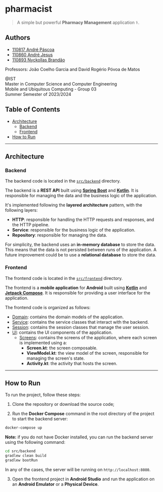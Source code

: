 # pharmacist

> A simple but powerful **Pharmacy Management** application ⚕️.

## Authors

- [110817 André Páscoa](https://github.com/devandrepascoa)
- [110860 André Jesus](https://github.com/andre-j3sus)
- [110893 Nyckollas Brandão](https://github.com/Nyckoka)

Professors: João Coelho Garcia and David Rogério Póvoa de Matos

@IST<br>
Master in Computer Science and Computer Engineering<br>
Mobile and Ubiquitous Computing - Group 03<br>
Summer Semester of 2023/2024

## Table of Contents

- [Architecture](#architecture-)
    - [Backend](#backend)
    - [Frontend](#frontend)
- [How to Run](#how-to-run)

---

## Architecture

### Backend

The backend code is located in the [`src/backend`](./src/backend) directory.

The backend is a **REST API** built using **[Spring Boot](https://spring.io/projects/spring-boot)**
and **[Kotlin](https://kotlinlang.org/)**. It is responsible for managing the data and the business
logic of the application.

It's implemented following the **layered architecture** pattern, with the following layers:

- **HTTP**: responsible for handling the HTTP requests and responses, and the HTTP pipeline.
- **Service**: responsible for the business logic of the application.
- **Repository**: responsible for managing the data.

For simplicity, the backend uses an **in-memory database** to store the data. This means that the
data is not persisted
between runs of the application. A future improvement could be to use a **relational database** to
store the data.

### Frontend

The frontend code is located in the [`src/frontend`](./src/frontend) directory.

The frontend is a **mobile application** for **Android** built using
**[Kotlin](https://kotlinlang.org/)** and **[Jetpack Compose](https://developer.android.com/develop/ui/compose)**. It is
responsible for providing a user interface for the application.

The frontend code is organized as follows:

- [Domain](src/frontend/app/src/main/kotlin/pt/ulisboa/ist/pharmacist/domain): contains the domain
  models of the
  application.
- [Service](src/frontend/app/src/main/kotlin/pt/ulisboa/ist/pharmacist/service): contains the
  service classes that
  interact with the backend.
- [Session](src/frontend/app/src/main/kotlin/pt/ulisboa/ist/pharmacist/session): contains the
  session classes that
  manage the user session.
- [UI](src/frontend/app/src/main/kotlin/pt/ulisboa/ist/pharmacist/ui): contains the UI components of
  the application.
    - [Screens](src/frontend/app/src/main/kotlin/pt/ulisboa/ist/pharmacist/ui/screens): contains the
      screens of the
      application, where each screen is implemented using a:
        - **<ScreenName>Screen.kt**: the screen composable.
        - **<ScreenName>ViewModel.kt**: the view model of the screen, responsible for managing the
          screen's state.
        - **<ScreenName>Activity.kt**: the activity that hosts the screen.

---

## How to Run

To run the project, follow these steps:

1. Clone the repository or download the source code;

2. Run the **Docker Compose** command in the root directory of the project to start the backend
   server:

```bash
docker-compose up
```

**Note:** if you do not have Docker installed, you can run the backend server using the following command:

```bash
cd src/backend
gradlew clean build
gradlew bootRun
```

In any of the cases, the server will be running on `http://localhost:8080`.

3. Open the frontend project in **Android Studio** and run the application on an
   **Android Emulator** or a **Physical Device**.
